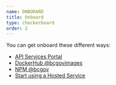 ```yaml
---
name: ONBORARD
title: Onboard
type: checkerboard
order: 2
---
```

You can get onboard these different ways:
- <a href="/common-service-showcase/onboarding/aps.html">API Services Portal</a>
- <a href="/common-service-showcase/onboarding/docker.html">DockerHub @bcgovimages</a>
- <a href="/common-service-showcase/onboarding/npm.html">NPM @bcgov</a>
- <a href="#home-component-cards">Start using a Hosted Service</a>
